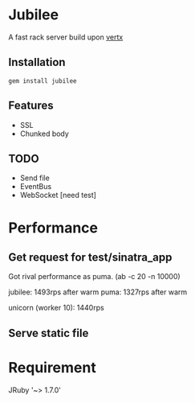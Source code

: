 Jubilee
=========

A fast rack server build upon [vertx](http://vertx.io)

Installation
-----------

```gem install jubilee```


Features
-----------

* SSL
* Chunked body

TODO
----------

* Send file
* EventBus
* WebSocket [need test]

Performance
===========

Get request for test/sinatra_app
-----------

Got rival performance as puma.
(ab -c 20 -n 10000)

jubilee: 1493rps after warm
puma: 1327rps after warm

unicorn (worker 10): 1440rps

Serve static file
-----------

Requirement
===========

JRuby '~> 1.7.0'
